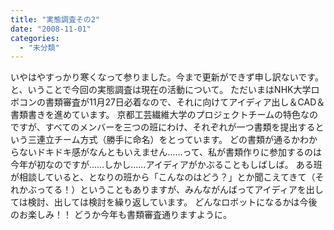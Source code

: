 ```yaml
---
title: "実態調査その2"
date: "2008-11-01"
categories: 
  - "未分類"
---
```


いやはやすっかり寒くなって参りました。今まで更新ができず申し訳ないです。 と、いうことで今回の実態調査は現在の活動について。 ただいまはNHK大学ロボコンの書類審査が11月27日必着なので、それに向けてアイディア出し＆CAD＆書類書きを進めています。 京都工芸繊維大学のプロジェクトチームの特色なのですが、すべてのメンバーを三つの班にわけ、それぞれが一つ書類を提出するという三連立チーム方式（勝手に命名）をとっています。 どの書類が通るかわからないドキドキ感がなんともいえません……って、私が書類作りに参加するのは今年が初なのですが……しかし……アイディアがかぶることもしばしば。 ある班が相談していると、となりの班から「こんなのはどう？」とか聞こえてきて（それかぶってる！）ということもありますが、みんながんばってアイディアを出しては検討、出しては検討を繰り返しています。 どんなロボットになるかは今後のお楽しみ！！ どうか今年も書類審査通りますように。
